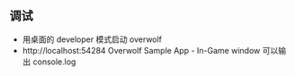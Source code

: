 ## 调试

- 用桌面的 developer 模式启动 overwolf
- http://localhost:54284 Overwolf Sample App - In-Game window 可以输出 console.log
